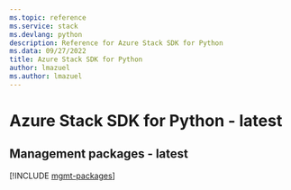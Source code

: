 ```yaml
---
ms.topic: reference
ms.service: stack
ms.devlang: python
description: Reference for Azure Stack SDK for Python
ms.data: 09/27/2022
title: Azure Stack SDK for Python
author: lmazuel
ms.author: lmazuel
---
```

# Azure Stack SDK for Python - latest

## Management packages - latest
[!INCLUDE [mgmt-packages](stack-mgmt-index.md)]